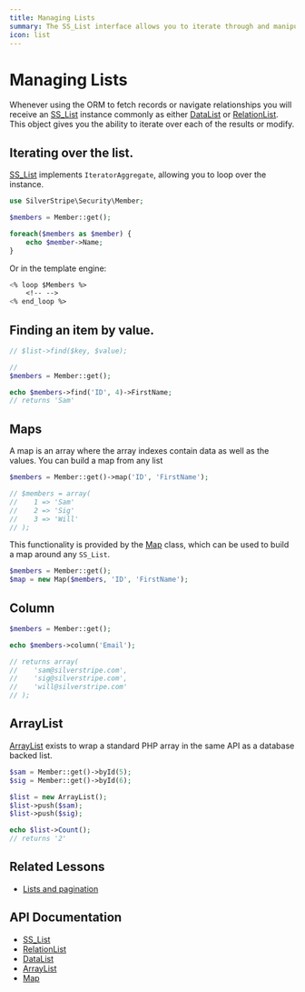 ```yaml
---
title: Managing Lists
summary: The SS_List interface allows you to iterate through and manipulate a list of objects.
icon: list
---
```


# Managing Lists

Whenever using the ORM to fetch records or navigate relationships you will receive an [SS_List](api:SilverStripe\ORM\SS_List) instance commonly as
either [DataList](api:SilverStripe\ORM\DataList) or [RelationList](api:SilverStripe\ORM\RelationList). This object gives you the ability to iterate over each of the results or
modify.

## Iterating over the list.

[SS_List](api:SilverStripe\ORM\SS_List) implements `IteratorAggregate`, allowing you to loop over the instance.

```php
use SilverStripe\Security\Member;

$members = Member::get();

foreach($members as $member) {
    echo $member->Name;
}
```

Or in the template engine:

```ss
<% loop $Members %>
    <!-- -->
<% end_loop %>
```

## Finding an item by value.

```php
// $list->find($key, $value);

//
$members = Member::get();

echo $members->find('ID', 4)->FirstName;
// returns 'Sam'
```

## Maps

A map is an array where the array indexes contain data as well as the values. You can build a map from any list

```php
$members = Member::get()->map('ID', 'FirstName');

// $members = array(
//    1 => 'Sam'
//    2 => 'Sig'
//    3 => 'Will'
// );
```

This functionality is provided by the [Map](api:SilverStripe\ORM\Map) class, which can be used to build a map around any `SS_List`.

```php
$members = Member::get();
$map = new Map($members, 'ID', 'FirstName');
```

## Column

```php
$members = Member::get();

echo $members->column('Email');

// returns array(
//    'sam@silverstripe.com',
//    'sig@silverstripe.com',
//    'will@silverstripe.com'
// );
```

## ArrayList

[ArrayList](api:SilverStripe\ORM\ArrayList) exists to wrap a standard PHP array in the same API as a database backed list.

```php
$sam = Member::get()->byId(5);
$sig = Member::get()->byId(6);

$list = new ArrayList();
$list->push($sam);
$list->push($sig);

echo $list->Count();
// returns '2'
```

## Related Lessons
* [Lists and pagination](https://www.silverstripe.org/learn/lessons/v4/lists-and-pagination-1)

## API Documentation

* [SS_List](api:SilverStripe\ORM\SS_List)
* [RelationList](api:SilverStripe\ORM\RelationList)
* [DataList](api:SilverStripe\ORM\DataList)
* [ArrayList](api:SilverStripe\ORM\ArrayList)
* [Map](api:SilverStripe\ORM\Map)
